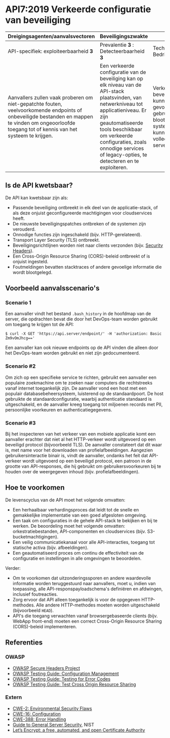 API7:2019 Verkeerde configuratie van beveiliging
===================================

| Dreigingsagenten/aanvalsvectoren | Beveiligingszwakte | Gevolgen |
| - | - | - |
| API-specifiek: exploiteerbaarheid **3** | Prevalentie **3** : Detecteerbaarheid **3** | Technisch **2** : Bedrijfsspecifiek |
| Aanvallers zullen vaak proberen om niet-gepatchte fouten, veelvoorkomende endpoints of onbeveiligde bestanden en mappen te vinden om ongeoorloofde toegang tot of kennis van het systeem te krijgen. | Een verkeerde configuratie van de beveiliging kan op elk niveau van de API-stack plaatsvinden, van netwerkniveau tot applicatieniveau. Er zijn geautomatiseerde tools beschikbaar om verkeerde configuraties, zoals onnodige services of legacy-opties, te detecteren en te exploiteren. | Verkeerde beveiligingsconfiguraties kunnen niet alleen gevoelige gebruikersgegevens blootleggen, maar ook systeemdetails die kunnen leiden tot volledige serveraantasting. |

## Is de API kwetsbaar?

De API kan kwetsbaar zijn als:

* Passende beveiliging ontbreekt in elk deel van de applicatie-stack, of als deze
  onjuist geconfigureerde machtigingen voor cloudservices heeft.
* De nieuwste beveiligingspatches ontbreken of de systemen zijn verouderd.
* Onnodige functies zijn ingeschakeld (bijv. HTTP-gerelateerd).
* Transport Layer Security (TLS) ontbreekt.
* Beveiligingsrichtlijnen worden niet naar clients verzonden (bijv.
  [Security Headers][1]).
* Een Cross-Origin Resource Sharing (CORS)-beleid ontbreekt of is onjuist
  ingesteld.
* Foutmeldingen bevatten stacktraces of andere gevoelige informatie die wordt
  blootgelegd.

## Voorbeeld aanvalsscenario's

### Scenario 1

Een aanvaller vindt het bestand `.bash_history` in de hoofdmap van de
server, die opdrachten bevat die door het DevOps-team worden gebruikt om toegang
te krijgen tot de API:

```
$ curl -X GET 'https://api.server/endpoint/' -H 'authorization: Basic Zm9vOmJhcg=='
```

Een aanvaller kan ook nieuwe endpoints op de API vinden die alleen door het
DevOps-team worden gebruikt en niet zijn gedocumenteerd.

### Scenario #2

Om zich op een specifieke service te richten, gebruikt een aanvaller een
populaire zoekmachine om te zoeken naar computers die rechtstreeks vanaf internet
toegankelijk zijn. De aanvaller vond een host met een populair
databasebeheersysteem, luisterend op de standaardpoort. De host gebruikte de
standaardconfiguratie, waarbij authenticatie standaard is uitgeschakeld, en de
aanvaller kreeg toegang tot miljoenen records met PII, persoonlijke voorkeuren
en authenticatiegegevens.

### Scenario #3

Bij het inspecteren van het verkeer van een mobiele applicatie komt een aanvaller
erachter dat niet al het HTTP-verkeer wordt uitgevoerd op een beveiligd protocol
(bijvoorbeeld TLS). De aanvaller constateert dat dit waar is, met name voor het
downloaden van profielafbeeldingen. Aangezien gebruikersinteractie binair is,
vindt de aanvaller, ondanks het feit dat API-verkeer wordt uitgevoerd op een
beveiligd protocol, een patroon in de grootte van API-responses, die hij
gebruikt om gebruikersvoorkeuren bij te houden over de weergegeven inhoud (bijv.
profielafbeeldingen).

## Hoe te voorkomen

De levenscyclus van de API moet het volgende omvatten:

* Een herhaalbaar verhardingsproces dat leidt tot de snelle en gemakkelijke
  implementatie van een goed afgesloten omgeving.
* Een taak om configuraties in de gehele API-stack te bekijken en bij te werken.
  De beoordeling moet het volgende omvatten: orkestratiebestanden,
  API-componenten en cloudservices (bijv. S3-bucketmachtigingen).
* Een veilig communicatiekanaal voor alle API-interacties, toegang tot statische
  activa (bijv. afbeeldingen).
* Een geautomatiseerd proces om continu de effectiviteit van de configuratie en
  instellingen in alle omgevingen te beoordelen.

Verder:

* Om te voorkomen dat uitzonderingssporen en andere waardevolle informatie worden
  teruggestuurd naar aanvallers, moet u, indien van toepassing, alle
  API-responspayloadschema's definiëren en afdwingen, inclusief foutreacties.
* Zorg ervoor dat API alleen toegankelijk is voor de opgegeven HTTP-methodes.
  Alle andere HTTP-methodes moeten worden uitgeschakeld (bijvoorbeeld `HEAD`).
* API's die toegang verwachten vanaf browsergebaseerde clients (bijv. WebApp
  front-end) moeten een correct Cross-Origin Resource Sharing (CORS)-beleid
  implementeren.

## Referenties

### OWASP

* [OWASP Secure Headers Project][1]
* [OWASP Testing Guide: Configuration Management][2]
* [OWASP Testing Guide: Testing for Error Codes][3]
* [OWASP Testing Guide: Test Cross Origin Resource Sharing][9]

### Extern

* [CWE-2: Environmental Security Flaws][4]
* [CWE-16: Configuration][5]
* [CWE-388: Error Handling][6]
* [Guide to General Server Security][7], NIST
* [Let’s Encrypt: a free, automated, and open Certificate Authority][8]

[1]: https://www.owasp.org/index.php/OWASP_Secure_Headers_Project
[2]: https://www.owasp.org/index.php/Testing_for_configuration_management
[3]: https://www.owasp.org/index.php/Testing_for_Error_Code_(OTG-ERR-001)
[4]: https://cwe.mitre.org/data/definitions/2.html
[5]: https://cwe.mitre.org/data/definitions/16.html
[6]: https://cwe.mitre.org/data/definitions/388.html
[7]: https://csrc.nist.gov/publications/detail/sp/800-123/final
[8]: https://letsencrypt.org/
[9]: https://www.owasp.org/index.php/Test_Cross_Origin_Resource_Sharing_(OTG-CLIENT-007)
